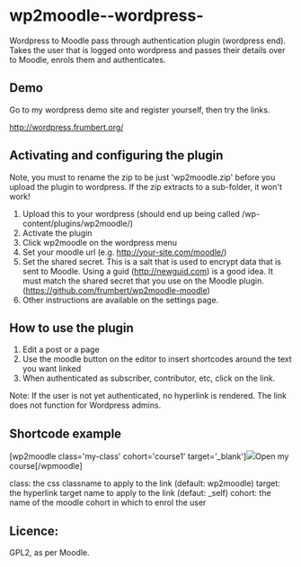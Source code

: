 wp2moodle--wordpress-
=====================

Wordpress to Moodle pass through authentication plugin (wordpress end). Takes the user that is logged onto wordpress and passes their details over to Moodle, enrols them and authenticates.

Demo
----
Go to my wordpress demo site and register yourself, then try the links.

http://wordpress.frumbert.org/


Activating and configuring the plugin
-------------------------------
Note, you must to rename the zip to be just 'wp2moodle.zip' before you upload the plugin to wordpress. If the zip extracts to a sub-folder, it won't work!

1. Upload this to your wordpress (should end up being called /wp-content/plugins/wp2moodle/)
2. Activate the plugin
3. Click wp2moodle on the wordpress menu
4. Set your moodle url (e.g. http://your-site.com/moodle/)
5. Set the shared secret. This is a salt that is used to encrypt data that is sent to Moodle. Using a guid (http://newguid.com) is a good idea. It must match the shared secret that you use on the Moodle plugin. (https://github.com/frumbert/wp2moodle-moodle)
6. Other instructions are available on the settings page.

How to use the plugin
------------------
1. Edit a post or a page
2. Use the moodle button on the editor to insert shortcodes around the text you want linked
3. When authenticated as subscriber, contributor, etc, click on the link.

Note: If the user is not yet authenticated, no hyperlink is rendered. The link does not function for Wordpress admins.

Shortcode example
-----------------

[wp2moodle class='my-class' cohort='course1' target='_blank']<img src='path.gif'>Open my course[/wpmoodle]

class: the css classname to apply to the link (default: wp2moodle)
target: the hyperlink target name to apply to the link (defaut: _self)
cohort: the name of the moodle cohort in which to enrol the user

Licence:
--------
GPL2, as per Moodle.

